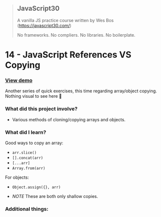 > ## JavaScript30
> A vanilla JS practice course written by Wes Bos (https://javascript30.com/)
>
> No frameworks. No compliers. No libraries. No boilerplate.

# 14 - JavaScript References VS Copying

### [View demo](https://willgorham.github.io/javascript30/14%20-%20JavaScript%20References%20VS%20Copying/index.html)

Another series of quick exercises, this time regarding array/object copying. Nothing visual to see here 👀

### What did this project involve?

- Various methods of cloning/copying arrays and objects.

### What did I learn?

Good ways to copy an array:

- `arr.slice()`
- `[].concat(arr)`
- `[...arr]`
- `Array.from(arr)`

For objects:

- `Object.assign({}, arr)`

- *NOTE* These are both only shallow copies.

### Additional things:

